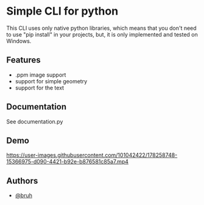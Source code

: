 
# Simple CLI for python

This CLI uses only native python libraries, which means that you don't need to use "pip install" in your projects, but, it is only implemented and tested on Windows.

## Features

- .ppm image support
- support for simple geometry
- support for the text

## Documentation

See documentation.py

## Demo

https://user-images.githubusercontent.com/101042422/178258748-15366975-d090-4421-b92e-b876581c85a7.mp4

## Authors

- [@bruh](https://www.instagram.com/killianfrr/)